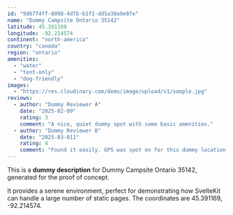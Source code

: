 ```yaml
---
id: "9d67f4ff-8098-4d7b-b1f1-dd5a30a9e97e"
name: "Dummy Campsite Ontario 35142"
latitude: 45.391169
longitude: -92.214574
continent: "north-america"
country: "canada"
region: "ontario"
amenities:
  - "water"
  - "tent-only"
  - "dog-friendly"
images:
  - "https://res.cloudinary.com/demo/image/upload/v1/sample.jpg"
reviews:
  - author: "Dummy Reviewer A"
    date: "2025-02-09"
    rating: 3
    comment: "A nice, quiet dummy spot with some basic amenities."
  - author: "Dummy Reviewer B"
    date: "2025-03-011"
    rating: 4
    comment: "Found it easily. GPS was spot on for this dummy location."
---
```


This is a **dummy description** for Dummy Campsite Ontario 35142, generated for the proof of concept.

It provides a serene environment, perfect for demonstrating how SvelteKit can handle a large number of static pages. The coordinates are 45.391169, -92.214574.
